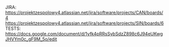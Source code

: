 JIRA: https://projektzespolowy4.atlassian.net/jira/software/projects/CAN/boards/4
https://projektzespolowy4.atlassian.net/jira/software/projects/SIN/boards/6
TESTS: https://docs.google.com/document/d/1yfk4pRRsSybSdzZ898c6J94eUKwgJHVYm0c_gF9M_5o/edit
